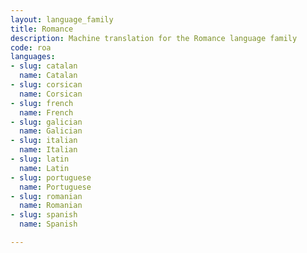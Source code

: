 ```yaml
---
layout: language_family
title: Romance
description: Machine translation for the Romance language family
code: roa
languages:
- slug: catalan
  name: Catalan
- slug: corsican
  name: Corsican
- slug: french
  name: French
- slug: galician
  name: Galician
- slug: italian
  name: Italian
- slug: latin
  name: Latin
- slug: portuguese
  name: Portuguese
- slug: romanian
  name: Romanian
- slug: spanish
  name: Spanish

---
```



